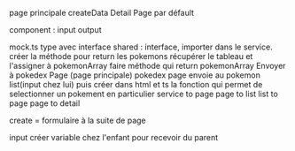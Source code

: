 page principale
createData
Detail
Page par défault

component :
input
output


mock.ts type avec interface 
shared : interface, importer dans le service. créer la méthode pour return les pokemons récupérer le tableau et l'assigner à pokemonArray
faire méthode qui return pokemonArray
Envoyer à pokedex Page (page principale)
pokedex page envoie au pokemon list(input chez lui) puis créer dans html et ts la fonction qui permet de selectionner un pokement en particulier
service to page
page to list
list to page
page to detail

create = formulaire à la suite de page


<!-- input dans dnas list pour recup tableau de page -->
<!-- un output dans list pour donner a page le pokemon selectionné -->
<!-- et un input dans detail pour recevoir de page le pokemon selectionné
 -->

 input créer variable chez l'enfant pour recevoir du parent